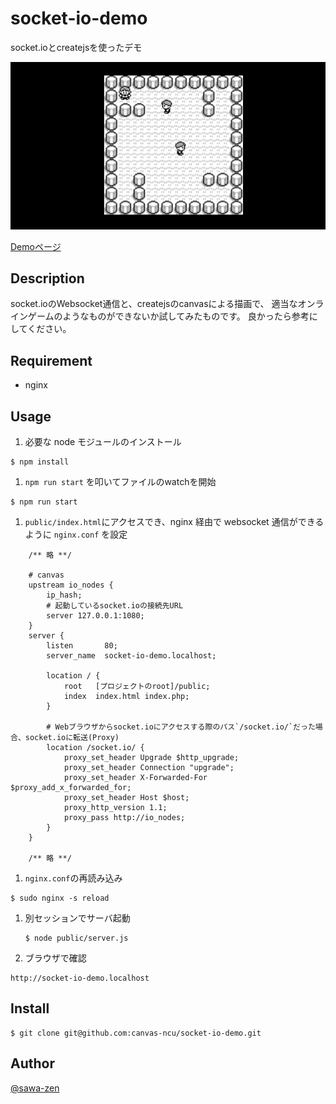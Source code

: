 # socket-io-demo

socket.ioとcreatejsを使ったデモ

![socket-io-demo](public/img/readme.gif)

[Demoページ](http://socket-io-demo.sawa-zen.com)

## Description

socket.ioのWebsocket通信と、createjsのcanvasによる描画で、
適当なオンラインゲームのようなものができないか試してみたものです。
良かったら参考にしてください。

## Requirement

- nginx

## Usage

1. 必要な node モジュールのインストール
  ```
  $ npm install
  ```

1. `npm run start` を叩いてファイルのwatchを開始
  ```
  $ npm run start
  ```

1. `public/index.html`にアクセスでき、nginx 経由で websocket 通信ができるように `nginx.conf` を設定
  ```
      /** 略 **/

      # canvas
      upstream io_nodes {
          ip_hash;
          # 起動しているsocket.ioの接続先URL
          server 127.0.0.1:1080;
      }
      server {
          listen       80;
          server_name  socket-io-demo.localhost;

          location / {
              root   [プロジェクトのroot]/public;
              index  index.html index.php;
          }

          # Webブラウザからsocket.ioにアクセスする際のパス`/socket.io/`だった場合、socket.ioに転送(Proxy)
          location /socket.io/ {
              proxy_set_header Upgrade $http_upgrade;
              proxy_set_header Connection "upgrade";
              proxy_set_header X-Forwarded-For $proxy_add_x_forwarded_for;
              proxy_set_header Host $host;
              proxy_http_version 1.1;
              proxy_pass http://io_nodes;
          }
      }

      /** 略 **/
  ```

1. `nginx.conf`の再読み込み
  ```
  $ sudo nginx -s reload
  ```
1. 別セッションでサーバ起動

   ```
   $ node public/server.js
   ```

1. ブラウザで確認
  ```
  http://socket-io-demo.localhost
  ```

## Install
```
$ git clone git@github.com:canvas-ncu/socket-io-demo.git
```

## Author

[@sawa-zen](https://github.com/sawa-zen)
